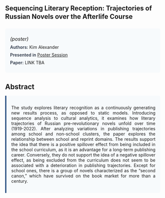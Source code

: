 
<style>    
    h2 {
        margin-top: 0;
        margin-bottom: 1.5rem;
        line-height: 1.3;
    }
    
    h3 {
        margin-top: 2rem;
        margin-bottom: 1rem;
        font-size: 1.4rem;
        font-weight:bold;
    }
    
    .metadata {
        background-color: #f7fafc;
        padding: 1rem;
        border-radius: 6px;
        margin-bottom: 2rem;
    }
    
    .metadata p {
        margin: 0.5rem 0;
    }
    
    .abstract {
        text-align: justify;
        padding: 1rem;
        background-color: #f7fafc;
        border-left: 4px solid #2c5282;
        border-radius: 0 6px 6px 0;
    }
    
    strong {
        color: #2d3748;
        font-weight: 600;
    }
</style>
<main role="main">
<h2>Sequencing Literary Reception: Trajectories of Russian Novels over the Afterlife Course</h2>

<section class="metadata">
<p style='font-size:1rem'><i>(poster)</i></p>
<p><strong>Authors:</strong> Kim Alexander</p>
<p><strong>Presented in</strong> <a href='/programme/#postersession'>Poster Session</a></p>
<p><strong>Paper:</strong> LINK TBA</p>
</section>

<section>
<h3>Abstract</h3>
<div class="abstract">
<p>The study explores literary recognition as a continuously generating new results process, as opposed to static models. Introducing sequence analysis to cultural analytics, it examines how literary trajectories of Russian pre-revolutionary novels unfold over time (1919-2022). After analyzing variations in publishing trajectories among school and non-school clusters, the paper explores the relationship between school and reprint domains. The results support the idea that there is a positive spillover effect from being included in the school curriculum, as it is an advantage for a long-term publishing career. Conversely, they do not support the idea of a negative spillover effect, as being excluded from the curriculum does not seem to be associated with a deterioration in publishing trajectories. Except for school ones, there is a group of novels characterized as the “second canon,” which have survived on the book market for more than a century.</p>
</div>
</section>
</main>